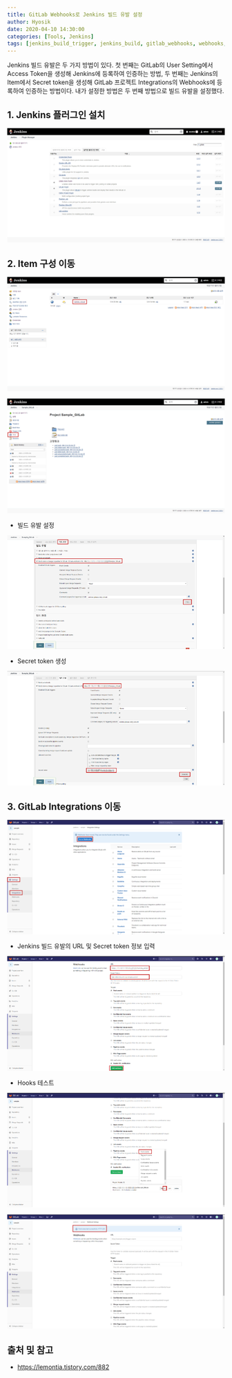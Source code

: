 ```yaml
---
title: GitLab Webhooks로 Jenkins 빌드 유발 설정
author: Hyosik
date: 2020-04-10 14:30:00
categories: [Tools, Jenkins]
tags: [jenkins_build_trigger, jenkins_build, gitlab_webhooks, webhooks, 젠킨스_빌드_유발, 젠킨스_빌드, 깃랩_웹_후크]
---
```


Jenkins 빌드 유발은 두 가지 방법이 있다. 첫 번째는 GitLab의 User Setting에서 Access Token을 생성해 Jenkins에 등록하여 인증하는 방법, 두 번째는 Jenkins의 Item에서 Secret token을 생성해 GitLab 프로젝트 Integrations의 Webhooks에 등록하여 인증하는 방법이다. 내가 설정한 방법은 두 번째 방법으로 빌드 유발을 설정했다.

## 1. Jenkins 플러그인 설치

![img001](/assets/img/2020-04-10-gitlab-webhooks-jinkins-build-trigger/img001.png)

## 2. Item 구성 이동

![img002](/assets/img/2020-04-10-gitlab-webhooks-jinkins-build-trigger/img002.png)

![img003](/assets/img/2020-04-10-gitlab-webhooks-jinkins-build-trigger/img003.png)

* 빌드 유발 설정

![img004](/assets/img/2020-04-10-gitlab-webhooks-jinkins-build-trigger/img004.png)

* Secret token 생성

![img005](/assets/img/2020-04-10-gitlab-webhooks-jinkins-build-trigger/img005.png)

## 3. GitLab Integrations 이동

![img006](/assets/img/2020-04-10-gitlab-webhooks-jinkins-build-trigger/img006.png)

* Jenkins 빌드 유발의 URL 및 Secret token 정보 입력

![img007](/assets/img/2020-04-10-gitlab-webhooks-jinkins-build-trigger/img007.png)

* Hooks 테스트

![img008](/assets/img/2020-04-10-gitlab-webhooks-jinkins-build-trigger/img008.png)

![img009](/assets/img/2020-04-10-gitlab-webhooks-jinkins-build-trigger/img009.png)

## 출처 및 참고
* <https://lemontia.tistory.com/882>
